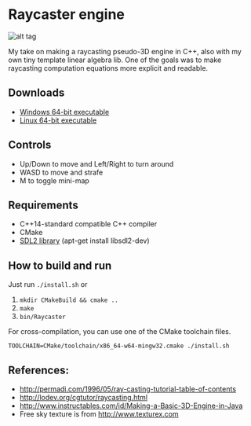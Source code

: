 # Raycaster engine

![alt tag](https://raw.githubusercontent.com/balintkiss501/raycaster-engine/master/demo.gif)

My take on making a raycasting pseudo-3D engine in C++, also with my own tiny template linear algebra lib. One of the goals was to make raycasting computation equations more explicit and readable.

## Downloads

* [Windows 64-bit executable](https://github.com/balintkiss501/raycaster-engine/releases/download/v0.0.1/raycaster-engine_windows_x86_64.zip)
* [Linux 64-bit executable](https://github.com/balintkiss501/raycaster-engine/releases/download/v0.0.1/raycaster-engine_linux_x86_64.tar.gz)

## Controls

* Up/Down to move and Left/Right to turn around
* WASD to move and strafe
* M to toggle mini-map

## Requirements

* C++14-standard compatible C++ compiler
* CMake
* [SDL2 library](https://www.libsdl.org/download-2.0.php) (apt-get install libsdl2-dev)

## How to build and run

Just run `./install.sh` or

1. `mkdir CMakeBuild && cmake ..`
2. `make`
3. `bin/Raycaster`

For cross-compilation, you can use one of the CMake toolchain files.

`TOOLCHAIN=CMake/toolchain/x86_64-w64-mingw32.cmake ./install.sh`

## References:

* http://permadi.com/1996/05/ray-casting-tutorial-table-of-contents
* http://lodev.org/cgtutor/raycasting.html
* http://www.instructables.com/id/Making-a-Basic-3D-Engine-in-Java
* Free sky texture is from http://www.texturex.com
